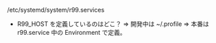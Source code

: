 /etc/systemd/system/r99.services

* R99_HOST を定義しているのはどこ？
=> 開発中は ~/.profile
=> 本番は r99.service 中の Environment で定義。



